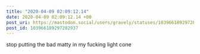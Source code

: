 ```yaml
---
title: "2020-04-09 02:09:12.14"
date: 2020-04-09 02:09:12.14 +00
post_uri: https://mastodon.social/users/gravely/statuses/103966189297282937
post_id: 103966189297282937
---
```

stop putting the bad matty in my fucking light cone


